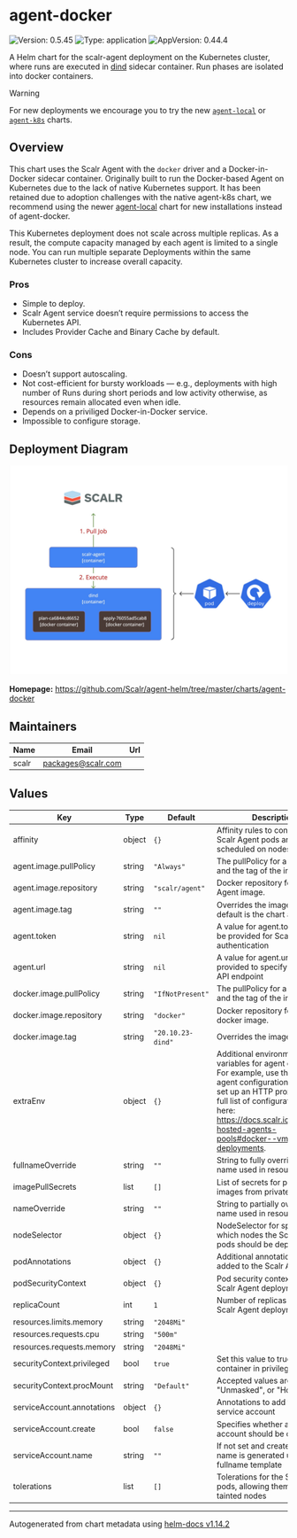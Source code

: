 # agent-docker

![Version: 0.5.45](https://img.shields.io/badge/Version-0.5.45-informational?style=flat-square) ![Type: application](https://img.shields.io/badge/Type-application-informational?style=flat-square) ![AppVersion: 0.44.4](https://img.shields.io/badge/AppVersion-0.44.4-informational?style=flat-square)

A Helm chart for the scalr-agent deployment on the Kubernetes cluster,
where runs are executed in [dind](https://hub.docker.com/_/docker) sidecar container.
Run phases are isolated into docker containers.

> [!WARNING]
> For new deployments we encourage you to try the new [`agent-local`](/charts/agent-local)
> or [`agent-k8s`](/charts/agent-k8s) charts.

## Overview

This chart uses the Scalr Agent with the `docker` driver and a Docker-in-Docker sidecar container.
Originally built to run the Docker-based Agent on Kubernetes due to the lack of native Kubernetes support.
It has been retained due to adoption challenges with the native agent-k8s chart, we recommend using the newer
[agent-local](../charts/agent-local) chart for new installations instead of agent-docker.

This Kubernetes deployment does not scale across multiple replicas. As a result, the compute capacity
managed by each agent is limited to a single node. You can run multiple separate Deployments within
the same Kubernetes cluster to increase overall capacity.

### Pros

- Simple to deploy.
- Scalr Agent service doesn’t require permissions to access the Kubernetes API.
- Includes Provider Cache and Binary Cache by default.

### Cons

- Doesn’t support autoscaling.
- Not cost-efficient for bursty workloads — e.g., deployments with high number of Runs during short periods and low activity otherwise, as resources remain allocated even when idle.
- Depends on a priviliged Docker-in-Docker service.
- Impossible to configure storage.

## Deployment Diagram

<p align="center">
  <img src="assets/agent-docker-deploy-diagram.jpg" />
</p>

**Homepage:** <https://github.com/Scalr/agent-helm/tree/master/charts/agent-docker>

## Maintainers

| Name | Email | Url |
| ---- | ------ | --- |
| scalr | <packages@scalr.com> |  |

## Values

| Key | Type | Default | Description |
|-----|------|---------|-------------|
| affinity | object | `{}` | Affinity rules to control how the Scalr Agent pods are scheduled on nodes |
| agent.image.pullPolicy | string | `"Always"` | The pullPolicy for a container and the tag of the image. |
| agent.image.repository | string | `"scalr/agent"` | Docker repository for the Scalr Agent image. |
| agent.image.tag | string | `""` | Overrides the image tag whose default is the chart appVersion. |
| agent.token | string | `nil` | A value for agent.token must be provided for Scalr Agent authentication |
| agent.url | string | `nil` | A value for agent.url must be provided to specify the Scalr API endpoint |
| docker.image.pullPolicy | string | `"IfNotPresent"` | The pullPolicy for a container and the tag of the image. |
| docker.image.repository | string | `"docker"` | Docker repository for the docker image. |
| docker.image.tag | string | `"20.10.23-dind"` | Overrides the image tag. |
| extraEnv | object | `{}` | Additional environment variables for agent containers. For example, use this to add an agent configuration variable or set up an HTTP proxy. See the full list of configuration options here: https://docs.scalr.io/docs/self-hosted-agents-pools#docker--vm-deployments. |
| fullnameOverride | string | `""` | String to fully override the name used in resources |
| imagePullSecrets | list | `[]` | List of secrets for pulling images from private registries |
| nameOverride | string | `""` | String to partially override the name used in resources |
| nodeSelector | object | `{}` | NodeSelector for specifying which nodes the Scalr Agent pods should be deployed on |
| podAnnotations | object | `{}` | Additional annotations to be added to the Scalr Agent pods |
| podSecurityContext | object | `{}` | Pod security context for the Scalr Agent deployment |
| replicaCount | int | `1` | Number of replicas for the Scalr Agent deployment |
| resources.limits.memory | string | `"2048Mi"` |  |
| resources.requests.cpu | string | `"500m"` |  |
| resources.requests.memory | string | `"2048Mi"` |  |
| securityContext.privileged | bool | `true` | Set this value to true to run the container in privileged mode. |
| securityContext.procMount | string | `"Default"` | Accepted values are "Default", "Unmasked", or "Host". |
| serviceAccount.annotations | object | `{}` | Annotations to add to the service account |
| serviceAccount.create | bool | `false` | Specifies whether a service account should be created |
| serviceAccount.name | string | `""` | If not set and create is true, a name is generated using the fullname template |
| tolerations | list | `[]` | Tolerations for the Scalr Agent pods, allowing them to run on tainted nodes |

----------------------------------------------
Autogenerated from chart metadata using [helm-docs v1.14.2](https://github.com/norwoodj/helm-docs/releases/v1.14.2)
